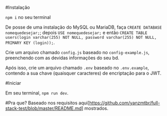 #Instalação

```npm i``` no seu terminal

De posse de uma instalação do MySQL ou MariaDB, faça ```CREATE DATABASE nomequedesejar;```; depois ```USE nomequedesejar;``` e então 
```CREATE TABLE users(login varchar(255) NOT NULL, password varchar(255) NOT NULL, PRIMARY KEY (login));```.

Crie um arquivo chamado ```config.js``` baseado no ```config-example.js```, preenchendo com as devidas informações do seu
bd.

Após isso, crie um arquivo chamado ```.env``` baseado no ```.env.example```, contendo a sua chave (quaisquer caracteres) de encriptação para o JWT.

#Iniciar

Em seu terminal, ```npm run dev```.

#Pra que?
Baseado nos requisitos aqui[https://github.com/yanzmtbr/full-stack-test/blob/master/README.md] mostrados.